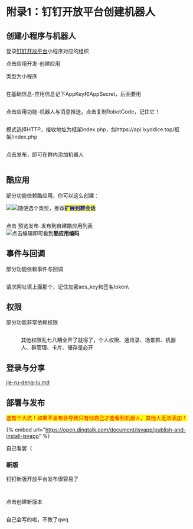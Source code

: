 # 附录1：钉钉开放平台创建机器人

## 创建小程序与机器人

登录[钉钉开放平台](https://open-dev.dingtalk.com/)小程序对应的组织

点击应用开发-创建应用

类型为小程序

<figure><img src="../../../.gitbook/assets/image (78).png" alt=""><figcaption></figcaption></figure>

在基础信息-应用信息记下AppKey和AppSecret，后面要用

<figure><img src="../../../.gitbook/assets/image (79).png" alt=""><figcaption></figcaption></figure>

点击应用功能-机器人与消息推送，点击复制RobotCode，记住它！

<figure><img src="../../../.gitbook/assets/image (84).png" alt=""><figcaption></figcaption></figure>

模式选择HTTP，接收地址为框架index.php，如https://api.lxyddice.top/框架/index.php

<figure><img src="../../../.gitbook/assets/image (86).png" alt=""><figcaption></figcaption></figure>

点击发布，即可在群内添加机器人

<figure><img src="../../../.gitbook/assets/image (87).png" alt=""><figcaption></figcaption></figure>

## 酷应用

部分功能依赖酷应用，你可以这么创建：

![](<../../../.gitbook/assets/image (91).png>)![](<../../../.gitbook/assets/image (90).png>)随便选个类型，推荐<mark style="color:blue;">**扩展到群会话**</mark>

<figure><img src="../../../.gitbook/assets/image (92).png" alt=""><figcaption></figcaption></figure>

点击 预览发布-发布到自建酷应用列表\
![](<../../../.gitbook/assets/image (94).png>)点击编辑即可看到**酷应用编码**

## 事件与回调

部分功能依赖事件与回调

<figure><img src="../../../.gitbook/assets/image (96).png" alt=""><figcaption></figcaption></figure>

请求网址填上面那个，记住加密aes\_key和签名token\


## 权限

部分功能非常依赖权限

<figure><img src="../../../.gitbook/assets/image (97).png" alt=""><figcaption><p>其他权限乱七八糟全开了就得了，个人权限、通讯录、场景群、机器人、群管理、卡片、储存是必开</p></figcaption></figure>

## 登录与分享

[jie-ru-deng-lu.md](../jie-ru-deng-lu.md "mention")

## 部署与发布

<mark style="color:red;">这有个大坑！如果不发布会导致只有你自己才能看到机器人，其他人无法添加！</mark>

{% embed url="https://open.dingtalk.com/document/isvapp/publish-and-install-isvapp" %}

自己看罢（

### 新版

钉钉新版开放平台发布很容易了

<figure><img src="../../../.gitbook/assets/image (105).png" alt=""><figcaption></figcaption></figure>

<figure><img src="../../../.gitbook/assets/image (106).png" alt=""><figcaption></figcaption></figure>

点击创建新版本

<figure><img src="../../../.gitbook/assets/image (107).png" alt=""><figcaption></figcaption></figure>

自己会写的啦，不教了qwq
